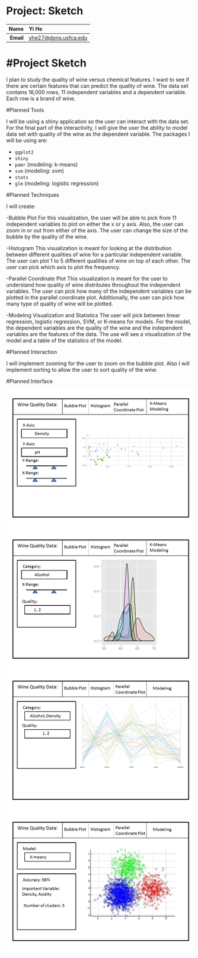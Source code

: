 Project: Sketch
==============================

| **Name**  | Yi He  |
|----------:|:-------------|
| **Email** | yhe27@dons.usfca.edu |


#Project Sketch
==============================

I plan to study the quality of wine versus chemical features. I want to see if there are certain features that can predict the quality of wine. The data set contains 16,000 rows, 11 independent variables and a dependent variable. Each row is a brand of wine. 

#Planned Tools

I will be using a shiny application so the user can interact with the data set. For the final part of the interactivity, I will give the user the ability to model data set with quality of the wine as the dependent variable.
The packages I will be using are:

- `ggplot2`
- `shiny`
- `pamr` (modeling: k-means)
- `svm`  (modeling: svm)
- `stats` 
- `glm`  (modeling: logistic regression)

#Planned Techniques

I will create:

-Bubble Plot
For this visualization, the user will be able to pick from 11 independent variables to plot on either the x or y axis. Also, the user can zoom in or out from either of the axis. The user can change the size of the bubble by the quality of the wine. 

-Histogram
This visualization is meant for looking at the distribution between different qualities of wine for a particular independent variable. The user can plot 1 to 5 different qualities of wine on top of each other. The user can pick which axis to plot the frequency. 

-Parallel Coordinate Plot
This visualization is meant for the user to understand how quality of wine distributes throughout the independent variables. The user can pick how many of the independent variables can be plotted in the parallel coordinate plot. Additionally, the user can pick how many type of quality of wine will be plotted. 

-Modeling Visualization and Statistics
The user will pick between linear regression, logistic regression, SVM, or K-means for models. For the model, the dependent variables are the quality of the wine and the independent variables are the features of the data. The use will see a visualization of the model and a table of the statistics of the model.


#Planned Interaction

I will implement zooming for the user to zoom on the bubble plot. Also I will implement sorting to allow the user to sort quality of the wine.


#Planned Interface

![IMAGE](Bubble.PNG)
![IMAGE](Hist.PNG)
![IMAGE](Parall.PNG)
![IMAGE](zModel.PNG)

